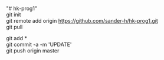 "# hk-prog1"   
git init  
git remote add origin https://github.com/sander-h/hk-prog1.git  
git pull  
  
  
  
git add *  
git commit -a -m 'UPDATE'  
git push origin master  